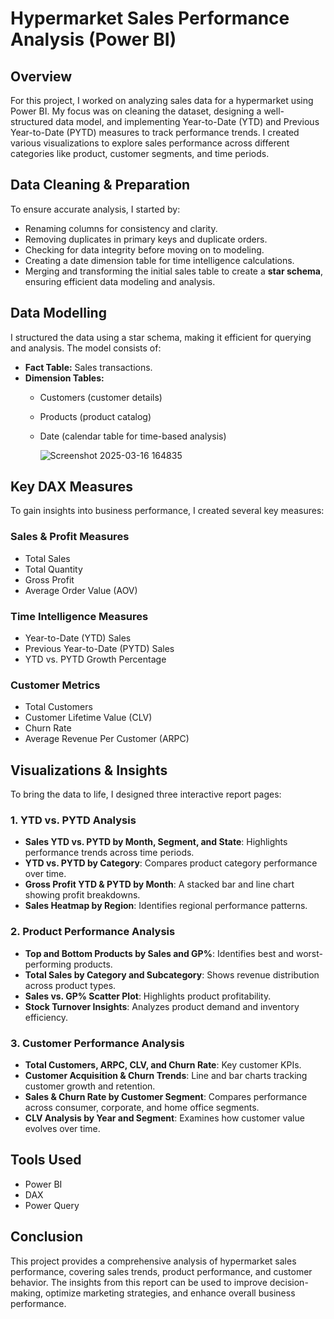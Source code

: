 # Hypermarket Sales Performance Analysis (Power BI)

## Overview
For this project, I worked on analyzing sales data for a hypermarket using Power BI. My focus was on cleaning the dataset, designing a well-structured data model, and implementing Year-to-Date (YTD) and Previous Year-to-Date (PYTD) measures to track performance trends. I created various visualizations to explore sales performance across different categories like product, customer segments, and time periods.

## Data Cleaning & Preparation
To ensure accurate analysis, I started by:
- Renaming columns for consistency and clarity.
- Removing duplicates in primary keys and duplicate orders.
- Checking for data integrity before moving on to modeling.
- Creating a date dimension table for time intelligence calculations.
- Merging and transforming the initial sales table to create a **star schema**, ensuring efficient data modeling and analysis.

## Data Modelling
I structured the data using a star schema, making it efficient for querying and analysis. The model consists of:
- **Fact Table:** Sales transactions.
- **Dimension Tables:**
  - Customers (customer details)
  - Products (product catalog)
  - Date (calendar table for time-based analysis)
 
    ![Screenshot 2025-03-16 164835](https://github.com/user-attachments/assets/11fc11d1-d21e-4d53-9a61-7439de146bf8)


## Key DAX Measures
To gain insights into business performance, I created several key measures:

### Sales & Profit Measures
- Total Sales
- Total Quantity
- Gross Profit
- Average Order Value (AOV)

### Time Intelligence Measures
- Year-to-Date (YTD) Sales
- Previous Year-to-Date (PYTD) Sales
- YTD vs. PYTD Growth Percentage

### Customer Metrics
- Total Customers
- Customer Lifetime Value (CLV)
- Churn Rate
- Average Revenue Per Customer (ARPC)

## Visualizations & Insights
To bring the data to life, I designed three interactive report pages:

### 1. YTD vs. PYTD Analysis
- **Sales YTD vs. PYTD by Month, Segment, and State**: Highlights performance trends across time periods.
- **YTD vs. PYTD by Category**: Compares product category performance over time.
- **Gross Profit YTD & PYTD by Month**: A stacked bar and line chart showing profit breakdowns.
- **Sales Heatmap by Region**: Identifies regional performance patterns.

### 2. Product Performance Analysis
- **Top and Bottom Products by Sales and GP%**: Identifies best and worst-performing products.
- **Total Sales by Category and Subcategory**: Shows revenue distribution across product types.
- **Sales vs. GP% Scatter Plot**: Highlights product profitability.
- **Stock Turnover Insights**: Analyzes product demand and inventory efficiency.

### 3. Customer Performance Analysis
- **Total Customers, ARPC, CLV, and Churn Rate**: Key customer KPIs.
- **Customer Acquisition & Churn Trends**: Line and bar charts tracking customer growth and retention.
- **Sales & Churn Rate by Customer Segment**: Compares performance across consumer, corporate, and home office segments.
- **CLV Analysis by Year and Segment**: Examines how customer value evolves over time.

## Tools Used
- Power BI
- DAX
- Power Query

## Conclusion
This project provides a comprehensive analysis of hypermarket sales performance, covering sales trends, product performance, and customer behavior. The insights from this report can be used to improve decision-making, optimize marketing strategies, and enhance overall business performance.
